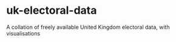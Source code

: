 uk-electoral-data
=================

A collation of freely available United Kingdom electoral data, with visualisations
